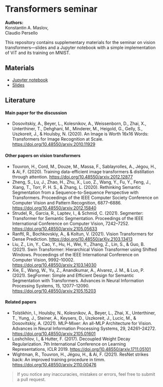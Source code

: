 # Transformers seminar

**Authors:** <br/>
Konstantin A. Maslov, <br/>
Claudio Persello

This repository contains supplementary materials for the seminar on vision transformers&mdash;slides and a Jupyter notebook with a simple implementation of ViT and its training on MNIST.

## Materials

- [Jupyter notebook](ViT%20demonstration.ipynb)
- [Slides](slides.pdf)

## Literature
#### Main paper for the discussion
- Dosovitskiy, A., Beyer, L., Kolesnikov, A., Weissenborn, D., Zhai, X., Unterthiner, T., Dehghani, M., Minderer, M., Heigold, G., Gelly, S., Uszkoreit, J., & Houlsby, N. (2020). An Image is Worth 16x16 Words: Transformers for Image Recognition at Scale. https://doi.org/10.48550/arxiv.2010.11929 
#### Other papers on vision transformers
- Touvron, H., Cord, M., Douze, M., Massa, F., Sablayrolles, A., Jégou, H., & Ai, F. (2020). Training data-efficient image transformers & distillation through attention. https://doi.org/10.48550/arxiv.2012.12877 
- Zheng, S., Lu, J., Zhao, H., Zhu, X., Luo, Z., Wang, Y., Fu, Y., Feng, J., Xiang, T., Torr, P. H. S., & Zhang, L. (2020). Rethinking Semantic Segmentation from a Sequence-to-Sequence Perspective with Transformers. Proceedings of the IEEE Computer Society Conference on Computer Vision and Pattern Recognition, 6877–6886. https://doi.org/10.48550/arxiv.2012.15840 
- Strudel, R., Garcia, R., Laptev, I., & Schmid, C. (2021). Segmenter: Transformer for Semantic Segmentation. Proceedings of the IEEE International Conference on Computer Vision, 7242–7252. https://doi.org/10.48550/arxiv.2105.05633 
- Ranftl, R., Bochkovskiy, A., & Koltun, V. (2021). Vision Transformers for Dense Prediction. https://doi.org/10.48550/arXiv.2103.13413
- Liu, Z., Lin, Y., Cao, Y., Hu, H., Wei, Y., Zhang, Z., Lin, S., & Guo, B. (2021). Swin Transformer: Hierarchical Vision Transformer using Shifted Windows. Proceedings of the IEEE International Conference on Computer Vision, 9992–10002. https://doi.org/10.48550/arxiv.2103.14030 
- Xie, E., Wang, W., Yu, Z., Anandkumar, A., Alvarez, J. M., & Luo, P. (2021). SegFormer: Simple and Efficient Design for Semantic Segmentation with Transformers. Advances in Neural Information Processing Systems, 15, 12077–12090. https://doi.org/10.48550/arxiv.2105.15203 
#### Related papers
- Tolstikhin, I., Houlsby, N., Kolesnikov, A., Beyer, L., Zhai, X., Unterthiner, T., Yung, J., Steiner, A., Keysers, D., Uszkoreit, J., Lucic, M., & Dosovitskiy, A. (2021). MLP-Mixer: An all-MLP Architecture for Vision. Advances in Neural Information Processing Systems, 29, 24261–24272. https://doi.org/10.48550/arxiv.2105.01601
- Loshchilov, I., & Hutter, F. (2017). Decoupled Weight Decay Regularization. 7th International Conference on Learning Representations, ICLR 2019. https://doi.org/10.48550/arxiv.1711.05101
- Wightman, R., Touvron, H., Jégou, H., & Ai, F. (2021). ResNet strikes back: An improved training procedure in timm. https://doi.org/10.48550/arxiv.2110.00476

> If you notice any inaccuracies, mistakes or errors, feel free to submit a pull request.
